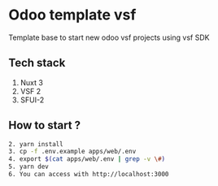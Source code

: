 # Odoo template vsf

Template base to start new odoo vsf projects using vsf SDK

## Tech stack

1. Nuxt 3
2. VSF 2
3. SFUI-2

## How to start ?

```sh
2. yarn install
3. cp -f .env.example apps/web/.env
4. export $(cat apps/web/.env | grep -v \#)
5. yarn dev
6. You can access with http://localhost:3000
```
